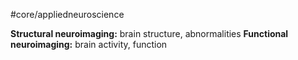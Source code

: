 #core/appliedneuroscience

**Structural neuroimaging:** brain structure, abnormalities
**Functional neuroimaging:** brain activity, function

